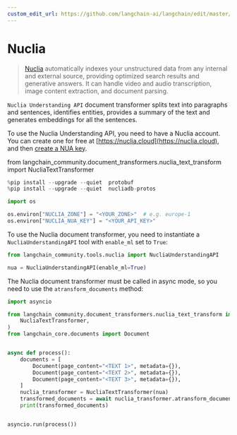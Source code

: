 ```yaml
---
custom_edit_url: https://github.com/langchain-ai/langchain/edit/master/docs/docs/integrations/document_transformers/nuclia_transformer.ipynb
---
```

# Nuclia

>[Nuclia](https://nuclia.com) automatically indexes your unstructured data from any internal and external source, providing optimized search results and generative answers. It can handle video and audio transcription, image content extraction, and document parsing.

`Nuclia Understanding API` document transformer splits text into paragraphs and sentences, identifies entities, provides a summary of the text and generates embeddings for all the sentences.

To use the Nuclia Understanding API, you need to have a Nuclia account. You can create one for free at [https://nuclia.cloud](https://nuclia.cloud), and then [create a NUA key](https://docs.nuclia.dev/docs/docs/using/understanding/intro).

from langchain_community.document_transformers.nuclia_text_transform import NucliaTextTransformer


```python
%pip install --upgrade --quiet  protobuf
%pip install --upgrade --quiet  nucliadb-protos
```


```python
import os

os.environ["NUCLIA_ZONE"] = "<YOUR_ZONE>"  # e.g. europe-1
os.environ["NUCLIA_NUA_KEY"] = "<YOUR_API_KEY>"
```

To use the Nuclia document transformer, you need to instantiate a `NucliaUnderstandingAPI` tool with `enable_ml` set to `True`:


```python
from langchain_community.tools.nuclia import NucliaUnderstandingAPI

nua = NucliaUnderstandingAPI(enable_ml=True)
```

The Nuclia document transformer must be called in async mode, so you need to use the `atransform_documents` method:


```python
import asyncio

from langchain_community.document_transformers.nuclia_text_transform import (
    NucliaTextTransformer,
)
from langchain_core.documents import Document


async def process():
    documents = [
        Document(page_content="<TEXT 1>", metadata={}),
        Document(page_content="<TEXT 2>", metadata={}),
        Document(page_content="<TEXT 3>", metadata={}),
    ]
    nuclia_transformer = NucliaTextTransformer(nua)
    transformed_documents = await nuclia_transformer.atransform_documents(documents)
    print(transformed_documents)


asyncio.run(process())
```
